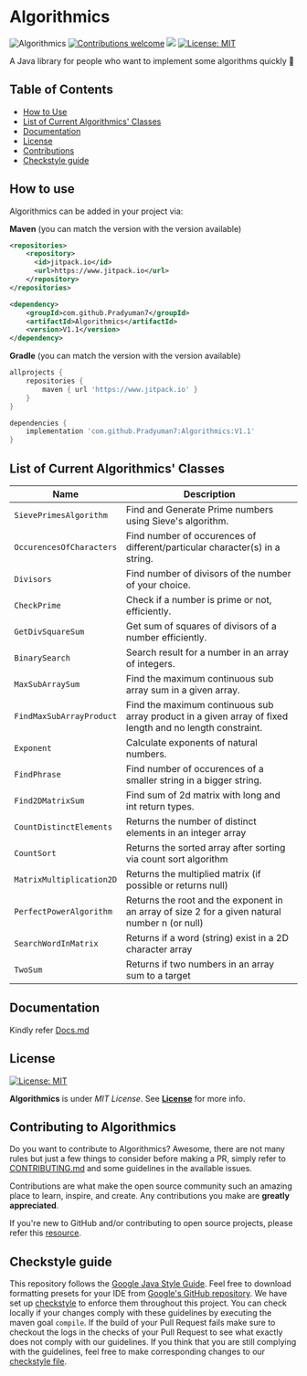 # Algorithmics

![Algorithmics](https://github.com/Pradyuman7/Algorithmics/actions/workflows/main.yml/badge.svg) 
[![Contributions welcome](https://img.shields.io/badge/Contributions-welcome-brightgreen.svg?style=flat)](https://github.com/Pradyuman7/Algorithmics/issues)
[![](https://www.jitpack.io/v/Pradyuman7/Algorithmics.svg)](https://www.jitpack.io/#Pradyuman7/Algorithmics)
[![License: MIT](https://img.shields.io/badge/License-MIT-green.svg)](https://opensource.org/licenses/MIT)

A Java library for people who want to implement some algorithms quickly :confetti_ball:

<!-- TABLE OF CONTENTS -->
## Table of Contents

  - [How to Use](#how-to-use)
  - [List of Current Algorithmics' Classes](#list-of-current-algorithmics-classes)
  - [Documentation](#documentation)
  - [License](#license)
  - [Contributions](#contributing-to-algorithmics)
  - [Checkstyle guide](#checkstyle-guide)

## How to use

Algorithmics can be added in your project via:

**Maven** (you can match the version with the version available)
```xml
<repositories>
    <repository>
	  <id>jitpack.io</id>
	  <url>https://www.jitpack.io</url>
    </repository>
</repositories>
```
```xml
<dependency>
    <groupId>com.github.Pradyuman7</groupId>
    <artifactId>Algorithmics</artifactId>
    <version>V1.1</version>
</dependency>
```

**Gradle** (you can match the version with the version available)
```gradle
allprojects {
    repositories {
        maven { url 'https://www.jitpack.io' }
    }
}
```
```gradle
dependencies {
    implementation 'com.github.Pradyuman7:Algorithmics:V1.1'
}
```  

## List of Current Algorithmics' Classes

| Name                     | Description                                                                                              |
|--------------------------|----------------------------------------------------------------------------------------------------------|
| `SievePrimesAlgorithm`   | Find and Generate Prime numbers using Sieve's algorithm.                                                 |
| `OccurencesOfCharacters` | Find number of occurences of different/particular character(s) in a string.                              |
| `Divisors`               | Find number of divisors of the number of your choice.                                                    |
| `CheckPrime`             | Check if a number is prime or not, efficiently.                                                          |
| `GetDivSquareSum`        | Get sum of squares of divisors of a number efficiently.                                                  |
| `BinarySearch`           | Search result for a number in an array of integers.                                                      |
| `MaxSubArraySum`         | Find the maximum continuous sub array sum in a given array.                                              |
| `FindMaxSubArrayProduct` | Find the maximum continuous sub array product in a given array of fixed length and no length constraint. |
| `Exponent`               | Calculate exponents of natural numbers.                                                                  |
| `FindPhrase`             | Find number of occurences of a smaller string in a bigger string.                                        |
| `Find2DMatrixSum`        | Find sum of 2d matrix with long and int return types.                                                    |
| `CountDistinctElements`  | Returns the number of distinct elements in an integer array                                              |
| `CountSort`              | Returns the sorted array after sorting via count sort algorithm                                          |
| `MatrixMultiplication2D` | Returns the multiplied matrix (if possible or returns null)                                              |
| `PerfectPowerAlgorithm`  | Returns the root and the exponent in an array of size 2 for a given natural number n (or null)           |
| `SearchWordInMatrix`     | Returns if a word (string) exist in a 2D character array                                                 |
| `TwoSum`                 | Returns if two numbers in an array sum to a target                                                       |

## Documentation
Kindly refer [Docs.md](Docs.md)

## License
[![License: MIT](https://img.shields.io/badge/License-MIT-green.svg)](https://opensource.org/licenses/MIT)

**Algorithmics** is under *MIT License*. See **[License](License.md)** for more info.

## Contributing to Algorithmics

Do you want to contribute to Algorithmics? Awesome, there are not many rules but just a few things to consider before making a PR, simply refer to [CONTRIBUTING.md](./CONTRIBUTING.md) and some guidelines in the available issues.

Contributions are what make the open source community such an amazing place to learn, inspire, and create. Any contributions you make are **greatly appreciated**.

If you're new to GitHub and/or contributing to open source projects, please refer this [resource](https://docs.github.com/en/github/collaborating-with-pull-requests/proposing-changes-to-your-work-with-pull-requests/creating-a-pull-request).

## Checkstyle guide

This repository follows the [Google Java Style Guide](https://google.github.io/styleguide/javaguide.html). Feel free to download formatting presets for your IDE from [Google's GitHub repository](https://github.com/google/styleguide).
We have set up [checkstyle](https://github.com/Pradyuman7/Algorithmics/blob/master/checkstyle.xml) to enforce them throughout this project. You can check locally if your changes comply with these guidelines by executing the maven goal `compile`. If the build of your Pull Request fails make sure to checkout the logs in the checks of your Pull Request to see what exactly does not comply with our guidelines. If you think that you are still complying with the guidelines, feel free to make corresponding changes to our [checkstyle file](https://github.com/Pradyuman7/Algorithmics/blob/master/checkstyle.xml).
